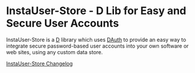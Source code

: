InstaUser-Store - D Lib for Easy and Secure User Accounts
=========================================================

InstaUser-Store is a [D](http://dlang.org) library which uses
[DAuth](https://github.com/Abscissa/DAuth) to provide an easy way to integrate
secure password-based user accounts into your own software or web sites, using
any custom data store.

[InstaUser-Store Changelog](https://github.com/Abscissa/InstaUser-Store/blob/master/CHANGELOG.md)

